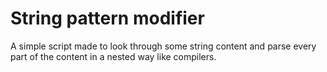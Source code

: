 # String pattern modifier

A simple script made to look through some string content and parse every part of the content in a nested way like compilers.